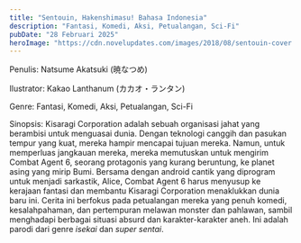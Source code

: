 ```yaml
---
title: "Sentouin, Hakenshimasu! Bahasa Indonesia"
description: "Fantasi, Komedi, Aksi, Petualangan, Sci-Fi"
pubDate: "28 Februari 2025"
heroImage: "https://cdn.novelupdates.com/images/2018/08/sentouin-cover.jpg"
---
```


Penulis: Natsume Akatsuki (暁なつめ)

Ilustrator: Kakao Lanthanum (カカオ・ランタン)

Genre: Fantasi, Komedi, Aksi, Petualangan, Sci-Fi

Sinopsis: Kisaragi Corporation adalah sebuah organisasi jahat yang berambisi untuk menguasai dunia. Dengan teknologi canggih dan pasukan tempur yang kuat, mereka hampir mencapai tujuan mereka. Namun, untuk memperluas jangkauan mereka, mereka memutuskan untuk mengirim Combat Agent 6, seorang protagonis yang kurang beruntung, ke planet asing yang mirip Bumi. Bersama dengan android cantik yang diprogram untuk menjadi sarkastik, Alice, Combat Agent 6 harus menyusup ke kerajaan fantasi dan membantu Kisaragi Corporation menaklukkan dunia baru ini. Cerita ini berfokus pada petualangan mereka yang penuh komedi, kesalahpahaman, dan pertempuran melawan monster dan pahlawan, sambil menghadapi berbagai situasi absurd dan karakter-karakter aneh. Ini adalah parodi dari genre *isekai* dan *super sentai*.

